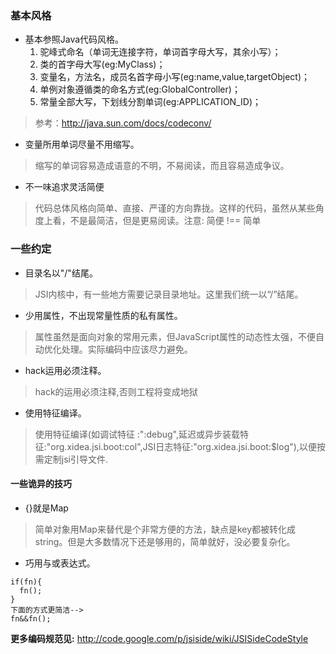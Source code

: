 ### 基本风格 ###
  * 基本参照Java代码风格。
    1. 驼峰式命名（单词无连接字符，单词首字母大写，其余小写）；
    1. 类的首字母大写(eg:MyClass)；
    1. 变量名，方法名，成员名首字母小写(eg:name,value,targetObject)；
    1. 单例对象遵循类的命名方式(eg:GlobalController)；
    1. 常量全部大写，下划线分割单词(eg:APPLICATION\_ID)；

> 参考：http://java.sun.com/docs/codeconv/

  * 变量所用单词尽量不用缩写。
> 缩写的单词容易造成语意的不明，不易阅读，而且容易造成争议。

  * 不一味追求灵活简便
> 代码总体风格向简单、直接、严谨的方向靠拢。这样的代码，虽然从某些角度上看，不是最简洁，但是更易阅读。注意: 简便 !== 简单


### 一些约定 ###

  * 目录名以"/"结尾。
> JSI内核中，有一些地方需要记录目录地址。这里我们统一以“/”结尾。

  * 少用属性，不出现常量性质的私有属性。
> 属性虽然是面向对象的常用元素，但JavaScript属性的动态性太强，不便自动优化处理。实际编码中应该尽力避免。

  * hack运用必须注释。
> hack的运用必须注释,否则工程将变成地狱

  * 使用特征编译。
> 使用特征编译(如调试特征 :":debug",延迟或异步装载特征:"org.xidea.jsi.boot:col",JSI日志特征:"org.xidea.jsi.boot:$log"),以便按需定制jsi引导文件.

#### 一些诡异的技巧 ####
  * {}就是Map
> 简单对象用Map来替代是个非常方便的方法，缺点是key都被转化成string。但是大多数情况下还是够用的，简单就好，没必要复杂化。

  * 巧用与或表达式。
```
if(fn){
  fn();
}
下面的方式更简洁-->
fn&&fn();
```




**更多编码规范见:**
http://code.google.com/p/jsiside/wiki/JSISideCodeStyle